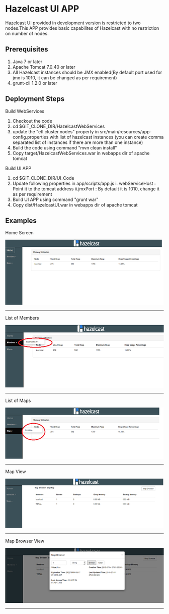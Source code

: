 Hazelcast UI APP
=============

Hazelcast UI provided in development version is restricted to two nodes.This APP provides basic capabilites of Hazelcast with no restriction on number of nodes.

Prerequisites
-------------

1. Java 7 or later
2. Apache Tomcat 7.0.40 or later
3. All Hazelcast instances should be JMX enabled(By default port used for jmx is 1010, it can be changed as per requirement)
4. grunt-cli 1.2.0 or later

Deployment Steps
----------------

Build WebServices

1. Checkout the code
2. cd $GIT_CLONE_DIR/HazelcastWebServices
3. update the "etl.cluster.nodes" property in src/main/resources/app-config.properties with list of hazelcast instances (you can create comma separated list of instances if there are more than one instance)
4. Build the code using command "mvn clean install"
5. Copy target/HazelcastWebServices.war in webapps dir of apache tomcat

Build UI APP

1. cd $GIT_CLONE_DIR/UI_Code
2. Update following properties in app/scripts/app.js
   i. webServiceHost : Point it to the tomcat address
   ii.jmxPort : By default it is 1010, change it as per requirement
3. Build UI APP using command "grunt war"
4. Copy dist/HazelcastUI.war in webapps dir of apache tomcat

Examples
--------

Home Screen


![home](/images/Home_Screen.png)
***

List of Members


![members](/images/List_Members.png)
***

List of Maps


![maps](/images/List_Maps.png)
***

Map View

![mapview](/images/Map_Screen.png)
***

Map Browser View

![mapbrowser](/images/Map_Browser.png)
***

